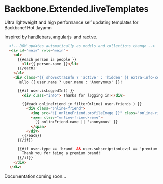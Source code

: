 # Backbone.Extended.liveTemplates

Ultra lightweight and high performance self updating templates for Backbone! Hot dayamn

Inspired by [handlebars](http://handlebarsjs.com/), [angularjs](http://angularjs.org/), and
[ractive](http://ractivejs.org/).

```html
  <!-- DOM updates automatically as models and collections change -->
  <div id="main" role="main">
    <ul>
      {{#each person in people }}
        <li>{{ person.name }}</li>
      {{/each}}
    </ul>
    <div class="{{ showExtraInfo ? 'active' : 'hidden' }} extra-info-container">
      Hello {{ user.name ? user.name : 'Anonymous' }}!

      {{#if user.isLoggedIn() }}
        <div class="info"> Thanks for logging in!</div>

        {{#each onlineFriend in filterOnline( user.friends ) }}
          <div class="online-friend">
            <img src="{{ onlineFriend.profileImage }}" class="online-riend">
            <span class="online-friend-name">
              {{ onlineFriend.name || 'anonymous' }}
            </span>
          </div>
        {{/each}}
      {{/if}}

      {{#if user.type == 'brand' && user.subscriptionLevel == 'premium'}}
        Thank you for being a premium brand!
      {{/if}}
    </div>
  </div>
```

Documentation coming soon...

